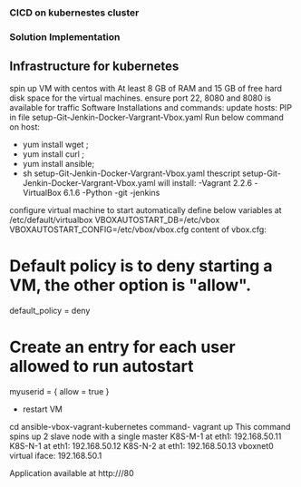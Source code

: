 ### CICD on kubernestes cluster

### Solution Implementation
## Infrastructure for kubernetes
spin up VM with centos with At least 8 GB of RAM and 15 GB of free hard disk space for the virtual machines. ensure port 22, 8080 and 8080 is available for traffic
Software Installations and commands:
update  hosts: PIP in file setup-Git-Jenkin-Docker-Vargrant-Vbox.yaml
Run below command on host: 
- yum install  wget ;
- yum install curl ;
- yum install ansible;
- sh setup-Git-Jenkin-Docker-Vargrant-Vbox.yaml
 thescript setup-Git-Jenkin-Docker-Vargrant-Vbox.yaml will install:
-Vagrant 2.2.6
-VirtualBox 6.1.6 
-Python
-git
-jenkins

configure virtual machine to start automatically
define below variables at /etc/default/virtualbox
 VBOXAUTOSTART_DB=/etc/vbox
 VBOXAUTOSTART_CONFIG=/etc/vbox/vbox.cfg
 content of vbox.cfg:
 # Default policy is to deny starting a VM, the other option is "allow".
 default_policy = deny
 # Create an entry for each user allowed to run autostart
 myuserid = {
 allow = true
 }
- restart VM


cd ansible-vbox-vagrant-kubernetes
command- vagrant up 
This command spins up  2 slave node with a single master
K8S-M-1 at eth1: 192.168.50.11
K8S-N-1 at eth1: 192.168.50.12
K8S-N-2 at eth1: 192.168.50.13
vboxnet0 virtual iface: 192.168.50.1

Application available at http://<IP host>/80


